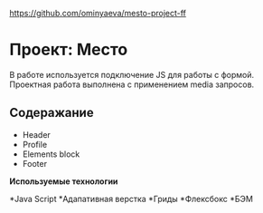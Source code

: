 https://github.com/ominyaeva/mesto-project-ff

# Проект: Место

В работе используется подключение JS для работы с формой.
Проектная работа выполнена с применением media запросов.


## Содеражание
* Header
* Profile
* Elements block
* Footer

**Используемые технологии**

*Java Script
*Адапативная верстка
*Гриды
*Флексбокс
*БЭМ



